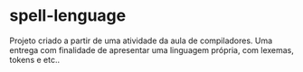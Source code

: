 # spell-lenguage

Projeto criado a partir de uma atividade da aula de compiladores.
Uma entrega com finalidade de apresentar uma linguagem própria, com lexemas, tokens e etc..